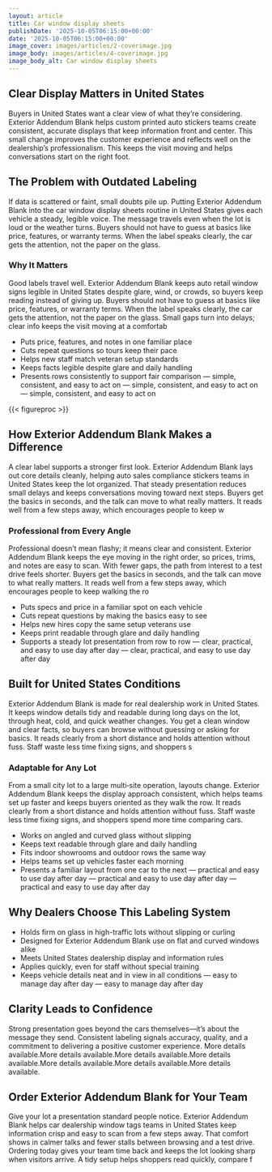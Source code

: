 ```yaml
---
layout: article
title: Car window display sheets
publishDate: '2025-10-05T06:15:00+00:00'
date: '2025-10-05T06:15:00+00:00'
image_cover: images/articles/2-coverimage.jpg
image_body: images/articles/4-coverimage.jpg
image_body_alt: Car window display sheets
---
```



## Clear Display Matters in United States
Buyers in United States want a clear view of what they’re considering. Exterior Addendum Blank helps custom printed auto stickers teams create consistent, accurate displays that keep information front and center. This small change improves the customer experience and reflects well on the dealership’s professionalism. This keeps the visit moving and helps conversations start on the right foot.

## The Problem with Outdated Labeling
If data is scattered or faint, small doubts pile up. Putting Exterior Addendum Blank into the car window display sheets routine in United States gives each vehicle a steady, legible voice. The message travels even when the lot is loud or the weather turns. Buyers should not have to guess at basics like price, features, or warranty terms. When the label speaks clearly, the car gets the attention, not the paper on the glass.

### Why It Matters
Good labels travel well. Exterior Addendum Blank keeps auto retail window signs legible in United States despite glare, wind, or crowds, so buyers keep reading instead of giving up. Buyers should not have to guess at basics like price, features, or warranty terms. When the label speaks clearly, the car gets the attention, not the paper on the glass. Small gaps turn into delays; clear info keeps the visit moving at a comfortab

- Puts price, features, and notes in one familiar place
- Cuts repeat questions so tours keep their pace
- Helps new staff match veteran setup standards
- Keeps facts legible despite glare and daily handling
- Presents rows consistently to support fair comparison — simple, consistent, and easy to act on — simple, consistent, and easy to act on — simple, consistent, and easy to act on

{{< figureproc >}}

## How Exterior Addendum Blank Makes a Difference
A clear label supports a stronger first look. Exterior Addendum Blank lays out core details cleanly, helping auto sales compliance stickers teams in United States keep the lot organized. That steady presentation reduces small delays and keeps conversations moving toward next steps.  Buyers get the basics in seconds, and the talk can move to what really matters.  It reads well from a few steps away, which encourages people to keep w

### Professional from Every Angle
Professional doesn’t mean flashy; it means clear and consistent. Exterior Addendum Blank keeps the eye moving in the right order, so prices, trims, and notes are easy to scan. With fewer gaps, the path from interest to a test drive feels shorter.  Buyers get the basics in seconds, and the talk can move to what really matters.  It reads well from a few steps away, which encourages people to keep walking the ro

- Puts specs and price in a familiar spot on each vehicle
- Cuts repeat questions by making the basics easy to see
- Helps new hires copy the same setup veterans use
- Keeps print readable through glare and daily handling
- Supports a steady lot presentation from row to row — clear, practical, and easy to use day after day — clear, practical, and easy to use day after day

## Built for United States Conditions
Exterior Addendum Blank is made for real dealership work in United States. It keeps window details tidy and readable during long days on the lot, through heat, cold, and quick weather changes. You get a clean window and clear facts, so buyers can browse without guessing or asking for basics. It reads clearly from a short distance and holds attention without fuss. Staff waste less time fixing signs, and shoppers s

### Adaptable for Any Lot
From a small city lot to a large multi‑site operation, layouts change. Exterior Addendum Blank keeps the display approach consistent, which helps teams set up faster and keeps buyers oriented as they walk the row. It reads clearly from a short distance and holds attention without fuss. Staff waste less time fixing signs, and shoppers spend more time comparing cars.

- Works on angled and curved glass without slipping
- Keeps text readable through glare and daily handling
- Fits indoor showrooms and outdoor rows the same way
- Helps teams set up vehicles faster each morning
- Presents a familiar layout from one car to the next — practical and easy to use day after day — practical and easy to use day after day — practical and easy to use day after day

## Why Dealers Choose This Labeling System
- Holds firm on glass in high-traffic lots without slipping or curling
- Designed for Exterior Addendum Blank use on flat and curved windows alike
- Meets United States dealership display and information rules
- Applies quickly, even for staff without special training
- Keeps vehicle details neat and in view in all conditions — easy to manage day after day — easy to manage day after day

## Clarity Leads to Confidence
Strong presentation goes beyond the cars themselves—it’s about the message they send. Consistent labeling signals accuracy, quality, and a commitment to delivering a positive customer experience. More details available.More details available.More details available.More details available.More details available.More details available.More details available.

## Order Exterior Addendum Blank for Your Team
Give your lot a presentation standard people notice. Exterior Addendum Blank helps car dealership window tags teams in United States keep information crisp and easy to scan from a few steps away. That comfort shows in calmer talks and fewer stalls between browsing and a test drive.  Ordering today gives your team time back and keeps the lot looking sharp when visitors arrive.  A tidy setup helps shoppers read quickly, compare f


